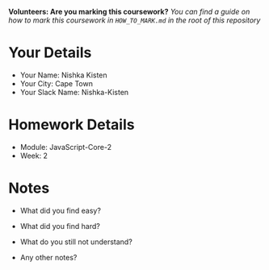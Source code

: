 <!--

The title for your pull request should be made in this format

CITY CLASS_NO - FIRST_NAME LAST_NAME - MODULE - WEEK_NO

For example,

London Class 7 - Chris Owen - HTML/CSS - Week 1

Please complete the details below this message

-->

**Volunteers: Are you marking this coursework?** _You can find a guide on how to mark this coursework in `HOW_TO_MARK.md` in the root of this repository_

# Your Details

- Your Name: Nishka Kisten
- Your City: Cape Town
- Your Slack Name: Nishka-Kisten

# Homework Details

- Module: JavaScript-Core-2
- Week: 2

# Notes

- What did you find easy?

- What did you find hard?

- What do you still not understand?

- Any other notes?
